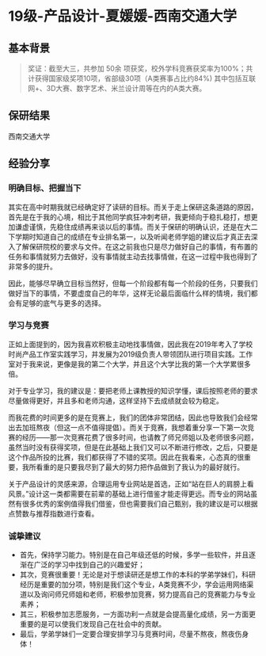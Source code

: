 # 19级-产品设计-夏媛媛-西南交通大学

## 基本背景
> 奖证：截至大三，共参加 50余 项获奖，校外学科竞赛获奖率为100%；共计获得国家级奖项10项，省部级30项（A类赛事占比约84%) 其中包括互联网+、3D大赛、数字艺术、米兰设计周等在内的A类大赛。

## 保研结果
西南交通大学

## 经验分享

### 明确目标、把握当下
其实在高中时期我就已经确定好了读研的目标。而关于走上保研这条道路的原因，首先是在于我的心境，相比于其他同学疯狂冲刺考研，我更倾向于稳扎稳打，想更加谦虚谨慎，先稳住成绩再来谈以后的事情。而关于保研的明确认识，还是在大二下学期时知道自己的成绩在专业排名第一，以及听闻老师学姐的建议后才真正去深入了解保研院校的要求与文件。在这之前我也只是尽力做好自己的事情，有布置的任务和事情就努力去做好，没有事情就主动去找事情做，在这一过程中我也得到了非常多的提升。

因此，能够尽早确立目标当然好，但每一个阶段都有每一个阶段的任务，只要我们做好当下的事情，不要虚度自己的年华，这样无论最后面临什么样的情境，我们都会有足够的底气与更多的选择。


### 学习与竞赛
正如上面提到的，因为我喜欢积极主动地找事情做，因此我在2019年考入了学校时尚产品工作室实践学习，并发展为2019级负责人带领团队进行项目实践。工作室对于我来说，更像是我的第二个大学，并且这个大学比我的第一个大学累很多倍。

对于专业学习，我的建议是：要把老师上课教授的知识学懂，课后按照老师的要求尽量做得更好，并且多和老师沟通，这样坚持下去成绩就会较为稳定。

而我花费的时间更多的是在竞赛上，我们的团体非常团结，因此也导致我们会经常出去加班熬夜（但这一点不值得提倡）。而关于竞赛，我想着重分享一下第一次竞赛的经历——那一次竞赛花费了很多时间，也请教了师兄师姐以及老师很多问题，虽然当时没有获得奖项，但是在此基础上我们又可以不断进行修改，之后，只要是这个作品所投的比赛，我们都获得了不错的奖项。因此在我看来，心态真的很重要，我所看重的是只要我尽到了最大的努力把作品做到了我认为的最好就行。

关于产品设计的灵感来源，合理运用专业网站是首选，正如“站在巨人的肩膀上看风景。”设计这一类都需要在前辈的基础上进行借鉴才能走得更远。而专业的网站虽然有很多优秀的案例值得我们借鉴，但也需要我们自己甄别，我的建议是可以根据点赞数与推荐指数进行查看。

### 诚挚建议
* 首先，保持学习能力。特别是在自己年级还低的时候，多学一些软件，并且逐渐在广泛的学习中找到自己的兴趣爱好；
* 其次，竞赛很重要！无论是对于想读研还是想工作的本科的学弟学妹们，科研经历是重要的加分项，特别是我们这个专业，A类竞赛不少，学会运用网络渠道以及询问师兄师姐和老师，积极参加竞赛，努力提高自己的竞赛能力与专业素养；
* 其三，积极参加志愿服务，一方面功利一点就是会提高量化成绩，另一方面更重要的是可以使我们发现自己在社会中的贡献。
* 最后，学弟学妹们一定要合理安排学习与竞赛时间，尽量不熬夜，熬夜伤身体！
